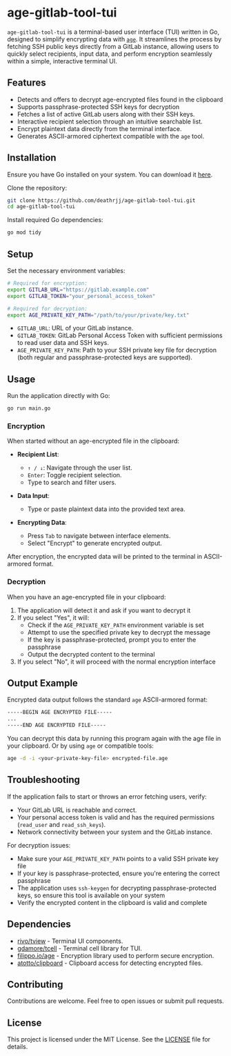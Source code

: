 # age-gitlab-tool-tui

`age-gitlab-tool-tui` is a terminal-based user interface (TUI) written in Go, designed to simplify encrypting data with [`age`](https://github.com/FiloSottile/age). It streamlines the process by fetching SSH public keys directly from a GitLab instance, allowing users to quickly select recipients, input data, and perform encryption seamlessly within a simple, interactive terminal UI.

## Features

- Detects and offers to decrypt age-encrypted files found in the clipboard
- Supports passphrase-protected SSH keys for decryption
- Fetches a list of active GitLab users along with their SSH keys.
- Interactive recipient selection through an intuitive searchable list.
- Encrypt plaintext data directly from the terminal interface.
- Generates ASCII-armored ciphertext compatible with the `age` tool.

## Installation

Ensure you have Go installed on your system. You can download it [here](https://golang.org/dl/).

Clone the repository:

```bash
git clone https://github.com/deathrjj/age-gitlab-tool-tui.git
cd age-gitlab-tool-tui
```

Install required Go dependencies:

```bash
go mod tidy
```

## Setup

Set the necessary environment variables:

```bash
# Required for encryption:
export GITLAB_URL="https://gitlab.example.com"
export GITLAB_TOKEN="your_personal_access_token"

# Required for decryption:
export AGE_PRIVATE_KEY_PATH="/path/to/your/private/key.txt"
```

- `GITLAB_URL`: URL of your GitLab instance.
- `GITLAB_TOKEN`: GitLab Personal Access Token with sufficient permissions to read user data and SSH keys.
- `AGE_PRIVATE_KEY_PATH`: Path to your SSH private key file for decryption (both regular and passphrase-protected keys are supported).

## Usage

Run the application directly with Go:

```bash
go run main.go
```

### Encryption

When started without an age-encrypted file in the clipboard:

- **Recipient List**:
  - `↑ / ↓`: Navigate through the user list.
  - `Enter`: Toggle recipient selection.
  - Type to search and filter users.

- **Data Input**:
  - Type or paste plaintext data into the provided text area.

- **Encrypting Data**:
  - Press `Tab` to navigate between interface elements.
  - Select "Encrypt" to generate encrypted output.

After encryption, the encrypted data will be printed to the terminal in ASCII-armored format.

### Decryption

When you have an age-encrypted file in your clipboard:

1. The application will detect it and ask if you want to decrypt it
2. If you select "Yes", it will:
   - Check if the `AGE_PRIVATE_KEY_PATH` environment variable is set
   - Attempt to use the specified private key to decrypt the message
   - If the key is passphrase-protected, prompt you to enter the passphrase
   - Output the decrypted content to the terminal
3. If you select "No", it will proceed with the normal encryption interface

## Output Example

Encrypted data output follows the standard `age` ASCII-armored format:

```bash
-----BEGIN AGE ENCRYPTED FILE-----
...
-----END AGE ENCRYPTED FILE-----
```

You can decrypt this data by running this program again with the age file in your clipboard. 
Or by using `age` or compatible tools:

```bash
age -d -i <your-private-key-file> encrypted-file.age
```

## Troubleshooting

If the application fails to start or throws an error fetching users, verify:

- Your GitLab URL is reachable and correct.
- Your personal access token is valid and has the required permissions (`read_user` and `read_ssh_keys`).
- Network connectivity between your system and the GitLab instance.

For decryption issues:
- Make sure your `AGE_PRIVATE_KEY_PATH` points to a valid SSH private key file
- If your key is passphrase-protected, ensure you're entering the correct passphrase
- The application uses `ssh-keygen` for decrypting passphrase-protected keys, so ensure this tool is available on your system
- Verify the encrypted content in the clipboard is valid and complete

## Dependencies

- [rivo/tview](https://github.com/rivo/tview) - Terminal UI components.
- [gdamore/tcell](https://github.com/gdamore/tcell) - Terminal cell library for TUI.
- [filippo.io/age](https://github.com/FiloSottile/age) - Encryption library used to perform secure encryption.
- [atotto/clipboard](https://github.com/atotto/clipboard) - Clipboard access for detecting encrypted files.

## Contributing

Contributions are welcome. Feel free to open issues or submit pull requests.

## License

This project is licensed under the MIT License. See the [LICENSE](LICENSE) file for details.

